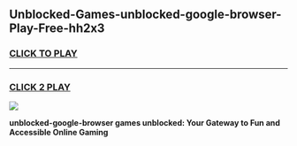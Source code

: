
## Unblocked-Games-unblocked-google-browser-Play-Free-hh2x3
<h3>
<a href="https://premium76.site?title=unblocked-google-browser&ref=23A">CLICK TO PLAY</a></h3>
<hr>

<h3>
<a href="https://premium76.site?title=unblocked-google-browser&ref=23A">CLICK 2 PLAY</a>
  
</h3>

<a href="https://premium76.site?title=unblocked-google-browser&ref=23A"><img src="https://clearcache.store/games.png"></a>


**unblocked-google-browser games unblocked: Your Gateway to Fun and Accessible Online Gaming**
